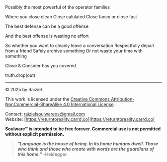 Possibly the most powerful of the operator families

Where you close clean
Close calulated
Close fancy
or close fast

The best defense can be a good offense

And the best offense is wasting no effort

So whether you want to cleanly leave a conversation
Respectfully depart from a friend
Safely archive something
Or not waste your time with something

Close & Consider has you covered

truth.drop(out)

---

© 2025 by Raiziel

This work is licensed under the [Creative Commons Attribution-NonCommercial-ShareAlike 4.0 International License](https://creativecommons.org/licenses/by-nc-sa/4.0/).

Contact: [raizielsoulwareos@gmail.com](mailto:raizielsoulwareos@gmail.com)  
Website: [https://returntoreality.carrd.co](https://returntoreality.carrd.co)

**Soulware™ is intended to be free forever. Commercial use is not permitted without explicit permission.**



> ***"Language is the house of being. In its home humans dwell. Those who think and those who create with words are the guardians of this home."***
-Heidegger.
